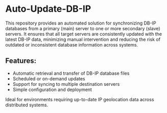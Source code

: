 # Auto-Update-DB-IP
This repository provides an automated solution for synchronizing DB-IP databases from a primary (main) server to one or more secondary (slave) servers. It ensures that all target servers are consistently updated with the latest DB-IP data, minimizing manual intervention and reducing the risk of outdated or inconsistent database information across systems.

## Features:
- Automatic retrieval and transfer of DB-IP database files
- Scheduled or on-demand updates
- Support for syncing to multiple destination servers
- Simple configuration and deployment

Ideal for environments requiring up-to-date IP geolocation data across distributed systems.
